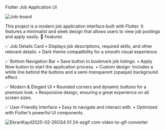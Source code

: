 Flutter Job Application UI

 ![Job-board](https://github.com/user-attachments/assets/8115d0c0-4491-48dd-9337-d466985e162c)
 
This project is a modern job application interface built with Flutter. It features a minimalist and sleek design that allows users to view job postings and apply easily.
📌 Features

✅ Job Details Card
	•	Displays job descriptions, required skills, and other relevant details.
	•	Dark theme compatibility for a smooth visual experience.

✅ Bottom Navigation Bar
	•	Save button to bookmark job listings.
	•	Apply Now button to start the application process.
	•	Custom design: Includes a white line behind the buttons and a semi-transparent (opaque) background effect.

 


✅ Modern & Elegant UI
	•	Rounded corners and dynamic buttons for a premium look.
	•	Responsive design, ensuring a great experience on all screen sizes.

✅ User-Friendly Interface
	•	Easy to navigate and interact with.
	•	Optimized with Flutter’s powerful UI components.
 
 ![EkranKayd2025-02-26OS4 01 24-ezgif com-video-to-gif-converter](https://github.com/user-attachments/assets/f5a4b402-bcbb-4462-a923-1cd115b3798c)

